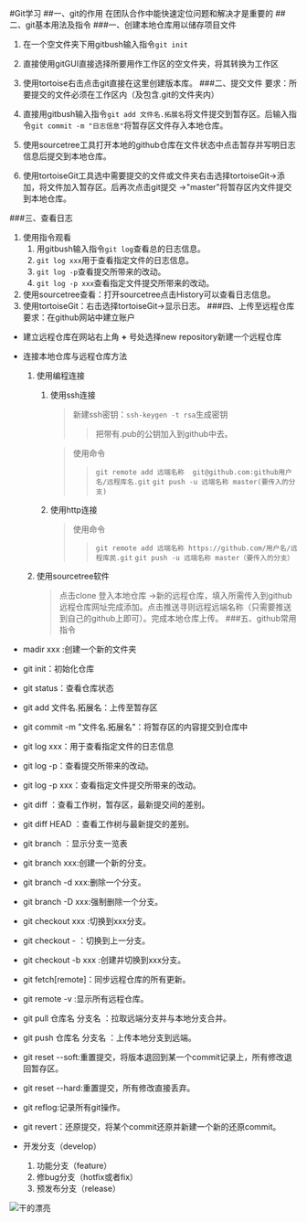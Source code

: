 #Git学习
##一、git的作用
 在团队合作中能快速定位问题和解决才是重要的
##二、git基本用法及指令
###一、创建本地仓库用以储存项目文件
1. 在一个空文件夹下用gitbush输入指令`git init`
2. 直接使用gitGUI直接选择所要用作工作区的空文件夹，将其转换为工作区
3. 使用tortoise右击点击git直接在这里创建版本库。
###二、提交文件
要求：所要提交的文件必须在工作区内（及包含.git的文件夹内）

1. 直接用gitbush输入指令`git add 文件名.拓展名`将文件提交到暂存区。后输入指令`git commit -m "日志信息"`将暂存区文件存入本地仓库。
2. 使用sourcetree工具打开本地的github仓库在文件状态中点击暂存并写明日志信息后提交到本地仓库。 
3. 使用tortoiseGit工具选中需要提交的文件或文件夹右击选择tortoiseGit->添加，将文件加入暂存区。后再次点击git提交
->"master"将暂存区内文件提交到本地仓库。

###三、查看日志
1. 使用指令观看
	1. 用gitbush输入指令`git log`查看总的日志信息。
	2. `git log xxx`用于查看指定文件的日志信息。
	3. `git log -p`查看提交所带来的改动。
	4. `git log -p xxx`查看指定文件提交所带来的改动。
2. 使用sourcetree查看：打开sourcetree点击History可以查看日志信息。
3. 使用tortoiseGit：右击选择tortoiseGit->显示日志。
###四、上传至远程仓库
要求：在github网站中建立账户
- 建立远程仓库在网站右上角 **+** 号处选择new repository新建一个远程仓库

- 连接本地仓库与远程仓库方法
	1. 使用编程连接
		1. 使用ssh连接
			 >新建ssh密钥：`ssh-keygen -t rsa`生成密钥
			 >>把带有.pub的公钥加入到github中去。
		
			 >使用命令
			 >>`git remote add 远端名称 
			 >git@github.com:github用户名/远程库名.git`
			 >>`git push -u 远端名称 master(要传入的分支)`
		2. 使用http连接
			 >使用命令
			 >>`git remote add 远端名称 https://github.com/用户名/远程库民.git` 
			 >>`git push -u 远端名称 master（要传入的分支）`
	2. 使用sourcetree软件
		>点击clone 登入本地仓库 ->新的远程仓库，填入所需传入到github远程仓库网址完成添加。点击推送寻则远程远端名称（只需要推送到自己的github上即可）。完成本地仓库上传。
###五、github常用指令
- madir xxx :创建一个新的文件夹

- git init：初始化仓库

- git status：查看仓库状态

- git add 文件名.拓展名：上传至暂存区

- git commit -m "文件名.拓展名"：将暂存区的内容提交到仓库中

- git log xxx：用于查看指定文件的日志信息

- git log -p：查看提交所带来的改动。

- git log -p xxx：查看指定文件提交所带来的改动。

- git diff ：查看工作树，暂存区，最新提交间的差别。

- git diff HEAD ：查看工作树与最新提交的差别。

- git branch ：显示分支一览表

- git branch xxx:创建一个新的分支。

- git branch -d xxx:删除一个分支。

- git branch -D xxx:强制删除一个分支。

- git checkout xxx :切换到xxx分支。

- git checkout - ：切换到上一分支。

- git checkout -b xxx :创建并切换到xxx分支。

- git fetch[remote]：同步远程仓库的所有更新。

- git remote -v :显示所有远程仓库。

- git pull 仓库名 分支名 ：拉取远端分支并与本地分支合并。

- git push 仓库名 分支名 ：上传本地分支到远端。

- git reset --soft:重置提交，将版本退回到某一个commit记录上，所有修改退回暂存区。

- git reset --hard:重置提交，所有修改直接丢弃。

- git reflog:记录所有git操作。

- git revert：还原提交，将某个commit还原并新建一个新的还原commit。

- 开发分支（develop）
	1. 功能分支（feature）
	2. 修bug分支（hotfix或者fix）
	3. 预发布分支（release）

![干的漂亮](http://img2.biaoqingjia.com/biaoqing/201710/05990b97fbf03990ec0b6882acf0ecbf.gif)

